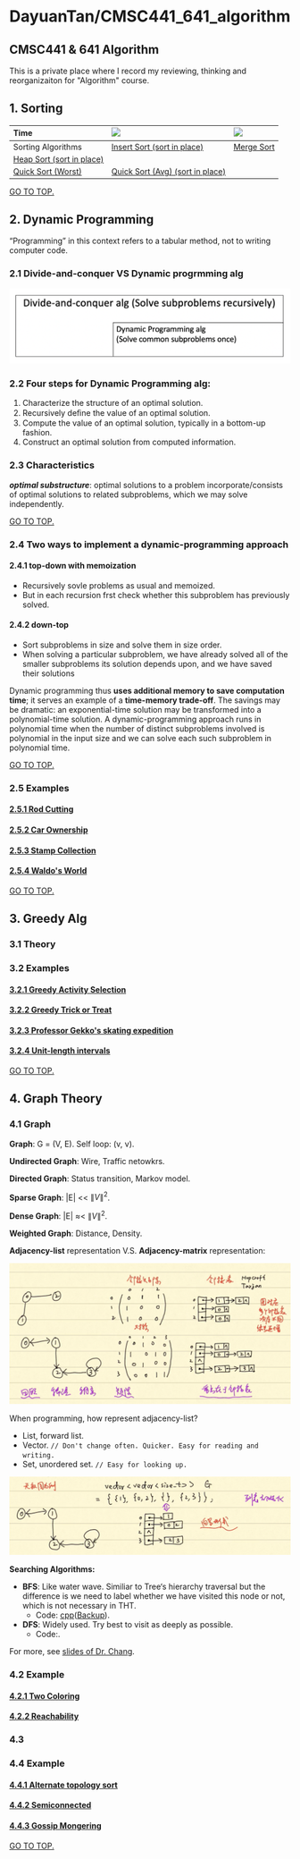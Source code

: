 # DayuanTan/CMSC441\_641\_algorithm

## CMSC441 & 641 Algorithm

This is a private place where I record my reviewing, thinking and reorganizaiton for "Algorithm" course.

## 1. Sorting

| Time | [![](https://camo.githubusercontent.com/4293e25fe5d8c1b7c4e2c94622b205746875fef6/68747470733a2f2f6c617465782e636f6465636f67732e636f6d2f6769662e6c617465783f245c5468657461286e5e322924)](https://www.codecogs.com/eqnedit.php?latex=$$\Theta%28n^2%29$$) | [![](https://camo.githubusercontent.com/d79d3fdd89527b680ba1380b9f2a5e138c46a20f/68747470733a2f2f6c617465782e636f6465636f67732e636f6d2f6769662e6c617465783f245c5468657461286e6c6f676e2924)](https://www.codecogs.com/eqnedit.php?latex=$$\Theta%28n^2%29$$) |
| :--- | :--- | :--- |
| Sorting Algorithms | [Insert Sort \(sort in place\)](https://github.com/DayuanTan/CMSC441_641_algorithm/blob/gitbook/insertsort) | [Merge Sort](https://github.com/DayuanTan/CMSC441_641_algorithm/blob/gitbook/mergesort) |
| [Heap Sort \(sort in place\)](https://github.com/DayuanTan/CMSC441_641_algorithm/blob/gitbook/heapsort) |  |  |
| [Quick Sort \(Worst\)](https://github.com/DayuanTan/CMSC441_641_algorithm/blob/gitbook/quicksort) | [Quick Sort \(Avg\) \(sort in place\)](https://github.com/DayuanTan/CMSC441_641_algorithm/blob/gitbook/quicksort) |  |

 [GO TO TOP.]()

## 2. Dynamic Programming

“Programming” in this context refers to a tabular method, not to writing computer code.

### 2.1 Divide-and-conquer VS Dynamic progrmming alg

[![](.gitbook/assets/venn_dpalg.png)](https://github.com/DayuanTan/CMSC441_641_algorithm/blob/gitbook/DynamicProg/venn_DPalg.png)

### 2.2 Four steps for Dynamic Programming alg:

1. Characterize the structure of an optimal solution.
2. Recursively deﬁne the value of an optimal solution.
3. Compute the value of an optimal solution, typically in a bottom-up fashion.
4. Construct an optimal solution from computed information.

### 2.3 Characteristics

_**optimal substructure**_: optimal solutions to a problem incorporate/consists of optimal solutions to related subproblems, which we may solve independently.

 [GO TO TOP.]()

### 2.4 Two ways to implement a dynamic-programming approach

#### 2.4.1 top-down with memoization

* Recursively sovle problems as usual and memoized.
* But in each recursion frst check whether this subproblem has previously solved.

#### 2.4.2 down-top

* Sort subproblems in size and solve them in size order.
* When solving a particular subproblem, we have already solved all of the smaller subproblems its solution depends upon, and we have saved their solutions

Dynamic programming thus **uses additional memory to save computation time**; it serves an example of a **time-memory trade-off**. The savings may be dramatic: an exponential-time solution may be transformed into a polynomial-time solution. A dynamic-programming approach runs in polynomial time when the number of distinct subproblems involved is polynomial in the input size and we can solve each such subproblem in polynomial time.

 [GO TO TOP.]()

### 2.5 Examples

#### [2.5.1 Rod Cutting](https://github.com/DayuanTan/CMSC441_641_algorithm/blob/gitbook/DP_rodcutting/rodcutting.md)

#### [2.5.2 Car Ownership](https://github.com/DayuanTan/CMSC441_641_algorithm/blob/gitbook/DP_carowner/carowner.md)

#### [2.5.3 Stamp Collection](https://github.com/DayuanTan/CMSC441_641_algorithm/blob/gitbook/DP_stampCollection/stampColletion.md)

#### [2.5.4 Waldo's World](https://github.com/DayuanTan/CMSC441_641_algorithm/blob/gitbook/DP_waldoworld/waldoWorld.md)

 [GO TO TOP.]()

## 3. Greedy Alg

### 3.1 Theory

### 3.2 Examples

#### [3.2.1 Greedy Activity Selection](https://github.com/DayuanTan/CMSC441_641_algorithm/blob/gitbook/Greedy_gas/Eg_GreedyActivitySelection.md)

#### [3.2.2 Greedy Trick or Treat](https://github.com/DayuanTan/CMSC441_641_algorithm/blob/gitbook/Greedy_tricktreat/eg_greedytricktreat.md)

#### [3.2.3 Professor Gekko's skating expedition](https://github.com/DayuanTan/CMSC441_641_algorithm/blob/gitbook/Greedy_skating/eg_greedyskating.md)

#### [3.2.4 Unit-length intervals](https://github.com/DayuanTan/CMSC441_641_algorithm/blob/gitbook/Greedy_unitLengthInterval/eg_unitLengthInterval.md)

 [GO TO TOP.]()

## 4. Graph Theory

### 4.1 Graph

**Graph**: G = \(V, E\). Self loop: \(v, v\).

**Undirected Graph**: Wire, Traffic netowkrs.

**Directed Graph**: Status transition, Markov model.

**Sparse Graph**: \|E\| &lt;&lt; $\|V\|^2$.

**Dense Graph**: \|E\| $\approx$&lt; $\|V\|^2$.

**Weighted Graph**: Distance, Density.

**Adjacency-list** representation V.S. **Adjacency-matrix** representation:

[![](.gitbook/assets/graph_representation.png)](https://github.com/DayuanTan/CMSC441_641_algorithm/blob/gitbook/Graph/graph_representation.png)

When programming, how represent adjacency-list?

* List, forward list.
* Vector. `// Don't change often. Quicker. Easy for reading and writing.`
* Set, unordered set. `// Easy for looking up.`

[![](.gitbook/assets/graph_vector.png)](https://github.com/DayuanTan/CMSC441_641_algorithm/blob/gitbook/Graph/graph_vector.png)

**Searching Algorithms:**

* **BFS**: Like water wave. Similiar to Tree‘s hierarchy traversal but the difference is we need to label whether we have visited this node or not, which is not necessary in THT.
  * Code: [cpp](https://github.com/xiexiexx/Planet/blob/master/breadth_first_search/BFS.cpp)\([Backup](https://github.com/DayuanTan/CMSC441_641_algorithm/blob/gitbook/Graph/BFS.cpp)\).
* **DFS**: Widely used. Try best to visit as deeply as possible.
  * Code:.

For more, see [slides of Dr. Chang](https://github.com/DayuanTan/CMSC441_641_algorithm/blob/gitbook/Graph/12.1%20Graph%20Algorithms.pdf).

### 4.2 Example

#### [4.2.1 Two Coloring](https://github.com/DayuanTan/CMSC441_641_algorithm/blob/gitbook/Graph_2coloring/eg_2coloring.md)

#### [4.2.2 Reachability](https://github.com/DayuanTan/CMSC441_641_algorithm/blob/gitbook/Graph_reachability/eg_reachability.md)

### 4.3

### 4.4 Example

#### [4.4.1 Alternate topology sort](https://github.com/DayuanTan/CMSC441_641_algorithm/blob/gitbook/Graph_alternateTopologySort/eg_alternateTopologySort.md)

#### [4.4.2 Semiconnected](https://github.com/DayuanTan/CMSC441_641_algorithm/blob/gitbook/Graph_semiconnected/eg_semiconnected.md)

#### [4.4.3 Gossip Mongering](https://github.com/DayuanTan/CMSC441_641_algorithm/blob/gitbook/Graph_gossipMongering/eg_gossipMongering.md)

 [GO TO TOP.]()

